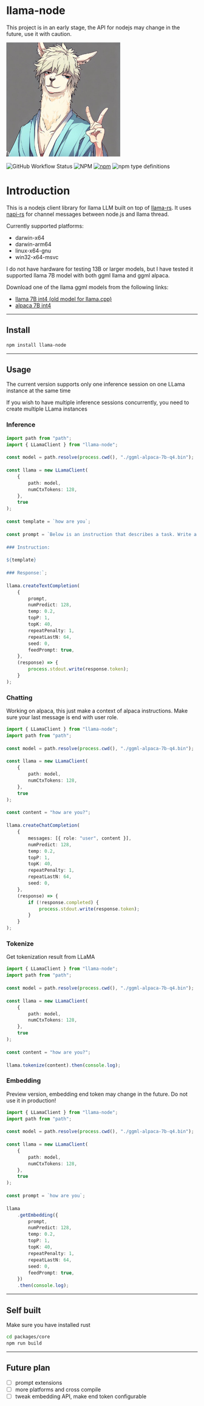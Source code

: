 # llama-node

This project is in an early stage, the API for nodejs may change in the future, use it with caution.

<img src="./doc/assets/llama.jpeg" width="300px" height="300px" alt="LLaMA generated by bing creator"/>


![GitHub Workflow Status](https://img.shields.io/github/actions/workflow/status/hlhr202/llama-node/llama-build.yml)
![NPM](https://img.shields.io/npm/l/llama-node)
[<img alt="npm" src="https://img.shields.io/npm/v/llama-node">](https://www.npmjs.com/package/llama-node)
![npm type definitions](https://img.shields.io/npm/types/llama-node)

# Introduction

This is a nodejs client library for llama LLM built on top of [llama-rs](https://github.com/rustformers/llama-rs). It uses [napi-rs](https://github.com/napi-rs/napi-rs) for channel messages between node.js and llama thread.

Currently supported platforms:
- darwin-x64
- darwin-arm64
- linux-x64-gnu
- win32-x64-msvc


I do not have hardware for testing 13B or larger models, but I have tested it supported llama 7B model with both ggml llama and ggml alpaca.

Download one of the llama ggml models from the following links:
- [llama 7B int4 (old model for llama.cpp)](https://huggingface.co/hlhr202/llama-7B-ggml-int4/blob/main/ggml-model-q4_0.bin)
- [alpaca 7B int4](https://huggingface.co/hlhr202/alpaca-7B-ggml-int4/blob/main/ggml-alpaca-7b-q4.bin)
---

## Install
```bash
npm install llama-node
```

---

## Usage

The current version supports only one inference session on one LLama instance at the same time

If you wish to have multiple inference sessions concurrently, you need to create multiple LLama instances

### Inference

```typescript
import path from "path";
import { LLamaClient } from "llama-node";

const model = path.resolve(process.cwd(), "./ggml-alpaca-7b-q4.bin");

const llama = new LLamaClient(
    {
        path: model,
        numCtxTokens: 128,
    },
    true
);

const template = `how are you`;

const prompt = `Below is an instruction that describes a task. Write a response that appropriately completes the request.

### Instruction:

${template}

### Response:`;

llama.createTextCompletion(
    {
        prompt,
        numPredict: 128,
        temp: 0.2,
        topP: 1,
        topK: 40,
        repeatPenalty: 1,
        repeatLastN: 64,
        seed: 0,
        feedPrompt: true,
    },
    (response) => {
        process.stdout.write(response.token);
    }
);
```

### Chatting

Working on alpaca, this just make a context of alpaca instructions. Make sure your last message is end with user role.

```typescript
import { LLamaClient } from "llama-node";
import path from "path";

const model = path.resolve(process.cwd(), "./ggml-alpaca-7b-q4.bin");

const llama = new LLamaClient(
    {
        path: model,
        numCtxTokens: 128,
    },
    true
);

const content = "how are you?";

llama.createChatCompletion(
    {
        messages: [{ role: "user", content }],
        numPredict: 128,
        temp: 0.2,
        topP: 1,
        topK: 40,
        repeatPenalty: 1,
        repeatLastN: 64,
        seed: 0,
    },
    (response) => {
        if (!response.completed) {
            process.stdout.write(response.token);
        }
    }
);

```

### Tokenize

Get tokenization result from LLaMA

```typescript
import { LLamaClient } from "llama-node";
import path from "path";

const model = path.resolve(process.cwd(), "./ggml-alpaca-7b-q4.bin");

const llama = new LLamaClient(
    {
        path: model,
        numCtxTokens: 128,
    },
    true
);

const content = "how are you?";

llama.tokenize(content).then(console.log);
```

### Embedding

Preview version, embedding end token may change in the future. Do not use it in production!

```typescript
import { LLamaClient } from "llama-node";
import path from "path";

const model = path.resolve(process.cwd(), "./ggml-alpaca-7b-q4.bin");

const llama = new LLamaClient(
    {
        path: model,
        numCtxTokens: 128,
    },
    true
);

const prompt = `how are you`;

llama
    .getEmbedding({
        prompt,
        numPredict: 128,
        temp: 0.2,
        topP: 1,
        topK: 40,
        repeatPenalty: 1,
        repeatLastN: 64,
        seed: 0,
        feedPrompt: true,
    })
    .then(console.log);

```

---

## Self built

Make sure you have installed rust

```bash
cd packages/core
npm run build
```

---

## Future plan
- [ ] prompt extensions
- [ ] more platforms and cross compile
- [ ] tweak embedding API, make end token configurable
